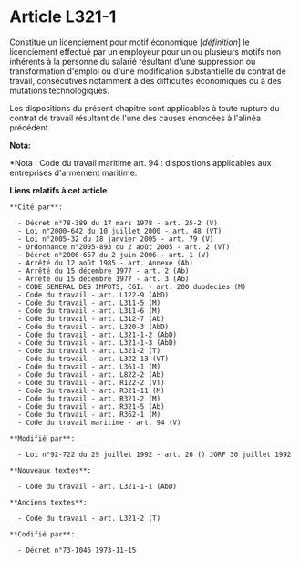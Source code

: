 # Article L321-1

Constitue un licenciement pour motif économique [*définition*] le licenciement effectué par un employeur pour un ou plusieurs
motifs non inhérents à la personne du salarié résultant d'une suppression ou transformation d'emploi ou d'une modification
substantielle du contrat de travail, consécutives notamment à des difficultés économiques ou à des mutations technologiques.

Les dispositions du présent chapitre sont applicables à toute rupture du contrat de travail résultant de l'une des causes
énoncées à l'alinéa précédent.

**Nota:**

*Nota : Code du travail maritime art. 94 : dispositions applicables aux entreprises d'armement maritime.

**Liens relatifs à cet article**

	**Cité par**:

	  - Décret n°78-389 du 17 mars 1978 - art. 25-2 (V)
	  - Loi n°2000-642 du 10 juillet 2000 - art. 48 (VT)
	  - Loi n°2005-32 du 18 janvier 2005 - art. 79 (V)
	  - Ordonnance n°2005-893 du 2 août 2005 - art. 2 (VT)
	  - Décret n°2006-657 du 2 juin 2006 - art. 1 (V)
	  - Arrêté du 12 août 1985 - art. Annexe (Ab)
	  - Arrêté du 15 décembre 1977 - art. 2 (Ab)
	  - Arrêté du 15 décembre 1977 - art. 3 (Ab)
	  - CODE GENERAL DES IMPOTS, CGI. - art. 200 duodecies (M)
	  - Code du travail - art. L122-9 (AbD)
	  - Code du travail - art. L311-5 (M)
	  - Code du travail - art. L311-6 (M)
	  - Code du travail - art. L312-7 (Ab)
	  - Code du travail - art. L320-3 (AbD)
	  - Code du travail - art. L321-1-2 (AbD)
	  - Code du travail - art. L321-1-3 (AbD)
	  - Code du travail - art. L321-2 (T)
	  - Code du travail - art. L322-13 (VT)
	  - Code du travail - art. L361-1 (M)
	  - Code du travail - art. L822-2 (Ab)
	  - Code du travail - art. R122-2 (VT)
	  - Code du travail - art. R321-11 (M)
	  - Code du travail - art. R321-2 (M)
	  - Code du travail - art. R321-5 (Ab)
	  - Code du travail - art. R362-1 (M)
	  - Code du travail maritime - art. 94 (V)

	**Modifié par**:

	  - Loi n°92-722 du 29 juillet 1992 - art. 26 () JORF 30 juillet 1992

	**Nouveaux textes**:

	  - Code du travail - art. L321-1-1 (AbD)

	**Anciens textes**:

	  - Code du travail - art. L321-2 (T)

	**Codifié par**:

	  - Décret n°73-1046 1973-11-15
